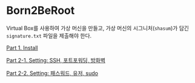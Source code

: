 # Born2BeRoot

Virtual Box를 사용하여 가상 머신을 만들고, 가상 머신의 시그니처(`shasum`)가 담긴 `signature.txt` 파일을 제출해야 한다.

[Part 1. Install](./docs/install.md)

[Part 2-1. Setting: SSH, 포트포워딩, 방화벽](./docs/setting1.md)

[Part 2-2. Setting: 패스워드, 유저, sudo](./docs/setting2.md)
